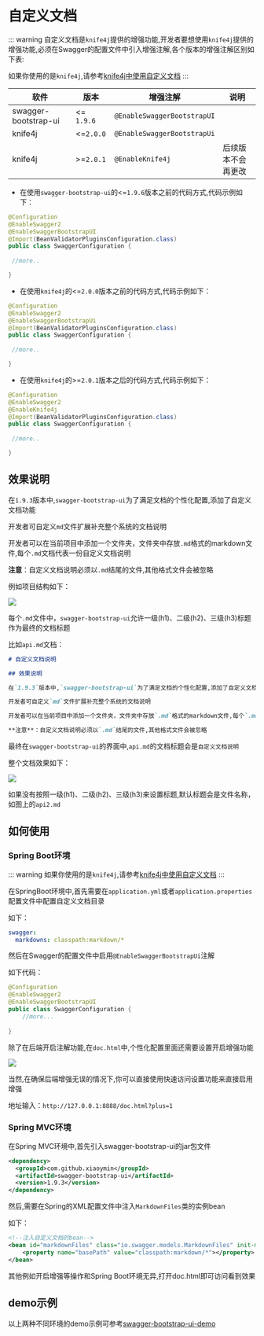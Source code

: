 # 自定义文档


::: warning
自定义文档是`knife4j`提供的增强功能,开发者要想使用`knife4j`提供的增强功能,必须在Swagger的配置文件中引入增强注解,各个版本的增强注解区别如下表:<br />

如果你使用的是`knife4j`,请参考[knife4j中使用自定义文档](../knife4j/self-doc.md)
:::

|软件|版本|增强注解|说明|
|--|--|--|--|
|swagger-bootstrap-ui |<= `1.9.6`|`@EnableSwaggerBootstrapUI`|| 
|knife4j|<=`2.0.0`|`@EnableSwaggerBootstrapUi`||
|knife4j|>=`2.0.1`|`@EnableKnife4j`|后续版本不会再更改|

- 在使用`swagger-bootstrap-ui`的<=`1.9.6`版本之前的代码方式,代码示例如下：
```java
@Configuration
@EnableSwagger2
@EnableSwaggerBootstrapUI
@Import(BeanValidatorPluginsConfiguration.class)
public class SwaggerConfiguration {
    
 //more..

}
```
- 在使用`knife4j`的<=`2.0.0`版本之前的代码方式,代码示例如下：
```java
@Configuration
@EnableSwagger2
@EnableSwaggerBootstrapUi
@Import(BeanValidatorPluginsConfiguration.class)
public class SwaggerConfiguration {
    
 //more..

}
```
- 在使用`knife4j`的>=`2.0.1`版本之后的代码方式,代码示例如下：
```java
@Configuration
@EnableSwagger2
@EnableKnife4j
@Import(BeanValidatorPluginsConfiguration.class)
public class SwaggerConfiguration {
    
 //more..

}
```


## 效果说明

在`1.9.3`版本中,`swagger-bootstrap-ui`为了满足文档的个性化配置,添加了自定义文档功能

开发者可自定义`md`文件扩展补充整个系统的文档说明

开发者可以在当前项目中添加一个文件夹，文件夹中存放`.md`格式的markdown文件,每个`.md`文档代表一份自定义文档说明

**注意**：自定义文档说明必须以`.md`结尾的文件,其他格式文件会被忽略

例如项目结构如下：

![](/images/1-9-3/construct.png)

每个`.md`文件中，`swagger-bootstrap-ui`允许一级(h1)、二级(h2)、三级(h3)标题作为最终的文档标题

比如`api.md`文档：

```markdown
# 自定义文档说明

## 效果说明

在`1.9.3`版本中,`swagger-bootstrap-ui`为了满足文档的个性化配置,添加了自定义文档功能

开发者可自定义`md`文件扩展补充整个系统的文档说明

开发者可以在当前项目中添加一个文件夹，文件夹中存放`.md`格式的markdown文件,每个`.md`文档代表一份自定义文档说明

**注意**：自定义文档说明必须以`.md`结尾的文件,其他格式文件会被忽略
```

最终在`swagger-bootstrap-ui`的界面中,`api.md`的文档标题会是`自定义文档说明`

整个文档效果如下：

![](/images/1-9-3/ef.png)

如果没有按照一级(h1)、二级(h2)、三级(h3)来设置标题,默认标题会是文件名称，如图上的`api2.md`

## 如何使用

### Spring Boot环境

::: warning
如果你使用的是`knife4j`,请参考[knife4j中使用自定义文档](../knife4j/self-doc.md)
:::

在SpringBoot环境中,首先需要在`application.yml`或者`application.properties`配置文件中配置自定义文档目录

如下：

```yml
swagger:
  markdowns: classpath:markdown/*
```

然后在Swagger的配置文件中启用`@EnableSwaggerBootstrapUi`注解

如下代码：

```java
@Configuration
@EnableSwagger2
@EnableSwaggerBootstrapUI
public class SwaggerConfiguration {
    //more...
    
}
```

除了在后端开启注解功能,在`doc.html`中,个性化配置里面还需要设置开启增强功能

![](/images/1-9-3/en-fun.png)

当然,在确保后端增强无误的情况下,你可以直接使用快速访问设置功能来直接启用增强

地址输入：`http://127.0.0.1:8888/doc.html?plus=1`



### Spring MVC环境

在Spring MVC环境中,首先引入swagger-bootstrap-ui的jar包文件

```xml
<dependency>
  <groupId>com.github.xiaoymin</groupId>
  <artifactId>swagger-bootstrap-ui</artifactId>
  <version>1.9.3</version>
</dependency>
```
然后,需要在Spring的XML配置文件中注入`MarkdownFiles`类的实例bean

如下：

```xml
<!--注入自定义文档的bean-->
<bean id="markdownFiles" class="io.swagger.models.MarkdownFiles" init-method="init">
    <property name="basePath" value="classpath:markdown/*"></property>
</bean>
```

其他例如开启增强等操作和Spring Boot环境无异,打开doc.html即可访问看到效果

## demo示例

以上两种不同环境的demo示例可参考[swagger-bootstrap-ui-demo](https://gitee.com/xiaoym/swagger-bootstrap-ui-demo)